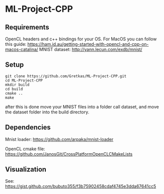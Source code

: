 # ML-Project-CPP

## Requirements
OpenCL headers and c++ bindings for your OS. For MacOS you can follow this guide: https://ham.id.au/getting-started-with-opencl-and-cpp-on-macos-catalina/
MNIST dataset: http://yann.lecun.com/exdb/mnist/

## Setup
```
git clone https://github.com/Gretkas/ML-Project-CPP.git
cd ML-Project-CPP
mkdir build
cd build
cmake ..
make
```
after this is done move your MNIST files into a folder call dataset, and move the dataset folder into the build directory.

## Dependencies

Mnist loader: https://github.com/arpaka/mnist-loader

OpenCL cmake file: https://github.com/JanosGit/CrossPlatformOpenCLCMakeLists


## Visualization
See: https://gist.github.com/bubuto355/f3b75902458cdaf4745e3dda67641cc5



